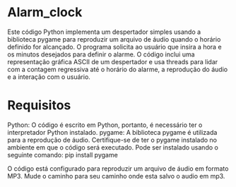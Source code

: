 # Alarm_clock

Este código Python implementa um despertador simples usando a biblioteca pygame para reproduzir um arquivo de áudio quando o horário definido for alcançado. O programa solicita ao usuário que insira a hora e os minutos desejados para definir o alarme. O código inclui uma representação gráfica ASCII de um despertador e usa threads para lidar com a contagem regressiva até o horário do alarme, a reprodução do áudio e a interação com o usuário.

# Requisitos

Python: O código é escrito em Python, portanto, é necessário ter o interpretador Python instalado.
pygame: A biblioteca pygame é utilizada para a reprodução de áudio. Certifique-se de ter o pygame instalado no ambiente em que o código será executado. Pode ser instalado usando o seguinte comando: pip install pygame

O código está configurado para reproduzir um arquivo de áudio em formato MP3.
Mude o caminho para seu caminho onde esta salvo o audio em mp3.
